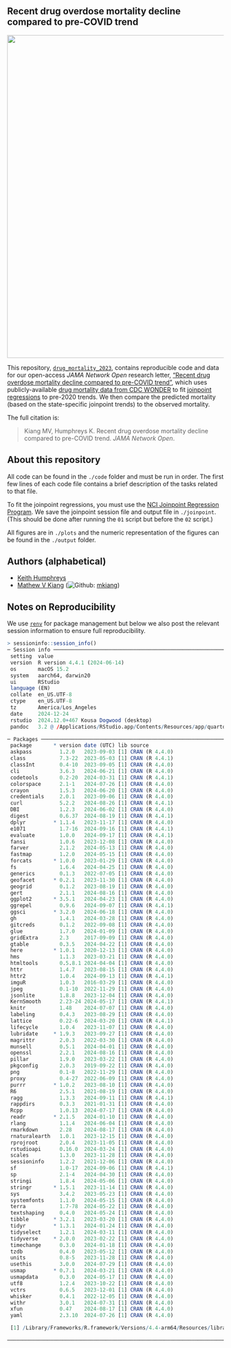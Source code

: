 
<!-- README.md is generated from README.Rmd. Please edit that file -->

## Recent drug overdose mortality decline compared to pre-COVID trend

<img src="./plots/figS1_fitted_vs_observed_with_ci.jpg" width="750px" style="display: block; margin: auto;" />

This repository,
[`drug_mortality_2023`](https://github.com/mkiang/drug_mortality_2023),
contains reproducible code and data for our open-access *JAMA Network
Open* research letter, [“Recent drug overdose mortality decline compared
to pre-COVID trend”](TODO), which uses publicly-available [drug
mortality data from CDC WONDER](https://wonder.cdc.gov) to fit
[joinpoint regressions](https://surveillance.cancer.gov/joinpoint/) to
pre-2020 trends. We then compare the predicted mortality (based on the
state-specific joinpoint trends) to the observed mortality.

The full citation is:

> Kiang MV, Humphreys K. Recent drug overdose mortality decline compared
> to pre-COVID trend. *JAMA Network Open*.

## About this repository

All code can be found in the `./code` folder and must be run in order.
The first few lines of each code file contains a brief description of
the tasks related to that file.

To fit the joinpoint regressions, you must use the [NCI Joinpoint
Regression Program](https://surveillance.cancer.gov/joinpoint/). We save
the joinpoint session file and output file in `./joinpoint`. (This
should be done after running the `01` script but before the `02`
script.)

All figures are in `./plots` and the numeric representation of the
figures can be found in the `./output` folder.

## Authors (alphabetical)

- [Keith Humphreys](https://profiles.stanford.edu/keith-humphreys)
- [Mathew V Kiang](https://mathewkiang.com)
  (![Github](http://i.imgur.com/9I6NRUm.png):
  [mkiang](https://github.com/mkiang))

## Notes on Reproducibility

We use [`renv`](https://rstudio.github.io/renv/index.html) for package
management but below we also post the relevant session information to
ensure full reproducibility.

``` r
> sessioninfo::session_info()
─ Session info ───────────────────────────────────────────────────────────
 setting  value
 version  R version 4.4.1 (2024-06-14)
 os       macOS 15.2
 system   aarch64, darwin20
 ui       RStudio
 language (EN)
 collate  en_US.UTF-8
 ctype    en_US.UTF-8
 tz       America/Los_Angeles
 date     2024-12-24
 rstudio  2024.12.0+467 Kousa Dogwood (desktop)
 pandoc   3.2 @ /Applications/RStudio.app/Contents/Resources/app/quarto/bin/tools/aarch64/ (via rmarkdown)

─ Packages ───────────────────────────────────────────────────────────────
 package       * version date (UTC) lib source
 askpass         1.2.0   2023-09-03 [1] CRAN (R 4.4.0)
 class           7.3-22  2023-05-03 [1] CRAN (R 4.4.1)
 classInt        0.4-10  2023-09-05 [1] CRAN (R 4.4.0)
 cli             3.6.3   2024-06-21 [1] CRAN (R 4.4.0)
 codetools       0.2-20  2024-03-31 [1] CRAN (R 4.4.1)
 colorspace      2.1-1   2024-07-26 [1] CRAN (R 4.4.0)
 crayon          1.5.3   2024-06-20 [1] CRAN (R 4.4.0)
 credentials     2.0.1   2023-09-06 [1] CRAN (R 4.4.0)
 curl            5.2.2   2024-08-26 [1] CRAN (R 4.4.1)
 DBI             1.2.3   2024-06-02 [1] CRAN (R 4.4.0)
 digest          0.6.37  2024-08-19 [1] CRAN (R 4.4.1)
 dplyr         * 1.1.4   2023-11-17 [1] CRAN (R 4.4.0)
 e1071           1.7-16  2024-09-16 [1] CRAN (R 4.4.1)
 evaluate        1.0.0   2024-09-17 [1] CRAN (R 4.4.1)
 fansi           1.0.6   2023-12-08 [1] CRAN (R 4.4.0)
 farver          2.1.2   2024-05-13 [1] CRAN (R 4.4.0)
 fastmap         1.2.0   2024-05-15 [1] CRAN (R 4.4.0)
 forcats       * 1.0.0   2023-01-29 [1] CRAN (R 4.4.0)
 fs              1.6.4   2024-04-25 [1] CRAN (R 4.4.0)
 generics        0.1.3   2022-07-05 [1] CRAN (R 4.4.0)
 geofacet      * 0.2.1   2023-11-30 [1] CRAN (R 4.4.0)
 geogrid         0.1.2   2023-08-19 [1] CRAN (R 4.4.0)
 gert            2.1.1   2024-08-16 [1] CRAN (R 4.4.0)
 ggplot2       * 3.5.1   2024-04-23 [1] CRAN (R 4.4.0)
 ggrepel         0.9.6   2024-09-07 [1] CRAN (R 4.4.1)
 ggsci         * 3.2.0   2024-06-18 [1] CRAN (R 4.4.0)
 gh              1.4.1   2024-03-28 [1] CRAN (R 4.4.0)
 gitcreds        0.1.2   2022-09-08 [1] CRAN (R 4.4.0)
 glue            1.7.0   2024-01-09 [1] CRAN (R 4.4.0)
 gridExtra       2.3     2017-09-09 [1] CRAN (R 4.4.0)
 gtable          0.3.5   2024-04-22 [1] CRAN (R 4.4.0)
 here          * 1.0.1   2020-12-13 [1] CRAN (R 4.4.0)
 hms             1.1.3   2023-03-21 [1] CRAN (R 4.4.0)
 htmltools       0.5.8.1 2024-04-04 [1] CRAN (R 4.4.0)
 httr            1.4.7   2023-08-15 [1] CRAN (R 4.4.0)
 httr2           1.0.4   2024-09-13 [1] CRAN (R 4.4.1)
 imguR           1.0.3   2016-03-29 [1] CRAN (R 4.4.0)
 jpeg            0.1-10  2022-11-29 [1] CRAN (R 4.4.0)
 jsonlite        1.8.8   2023-12-04 [1] CRAN (R 4.4.0)
 KernSmooth      2.23-24 2024-05-17 [1] CRAN (R 4.4.1)
 knitr           1.48    2024-07-07 [1] CRAN (R 4.4.0)
 labeling        0.4.3   2023-08-29 [1] CRAN (R 4.4.0)
 lattice         0.22-6  2024-03-20 [1] CRAN (R 4.4.1)
 lifecycle       1.0.4   2023-11-07 [1] CRAN (R 4.4.0)
 lubridate     * 1.9.3   2023-09-27 [1] CRAN (R 4.4.0)
 magrittr        2.0.3   2022-03-30 [1] CRAN (R 4.4.0)
 munsell         0.5.1   2024-04-01 [1] CRAN (R 4.4.0)
 openssl         2.2.1   2024-08-16 [1] CRAN (R 4.4.0)
 pillar          1.9.0   2023-03-22 [1] CRAN (R 4.4.0)
 pkgconfig       2.0.3   2019-09-22 [1] CRAN (R 4.4.0)
 png             0.1-8   2022-11-29 [1] CRAN (R 4.4.0)
 proxy           0.4-27  2022-06-09 [1] CRAN (R 4.4.0)
 purrr         * 1.0.2   2023-08-10 [1] CRAN (R 4.4.0)
 R6              2.5.1   2021-08-19 [1] CRAN (R 4.4.0)
 ragg            1.3.3   2024-09-11 [1] CRAN (R 4.4.1)
 rappdirs        0.3.3   2021-01-31 [1] CRAN (R 4.4.0)
 Rcpp            1.0.13  2024-07-17 [1] CRAN (R 4.4.0)
 readr         * 2.1.5   2024-01-10 [1] CRAN (R 4.4.0)
 rlang           1.1.4   2024-06-04 [1] CRAN (R 4.4.0)
 rmarkdown       2.28    2024-08-17 [1] CRAN (R 4.4.0)
 rnaturalearth   1.0.1   2023-12-15 [1] CRAN (R 4.4.0)
 rprojroot       2.0.4   2023-11-05 [1] CRAN (R 4.4.0)
 rstudioapi      0.16.0  2024-03-24 [1] CRAN (R 4.4.0)
 scales          1.3.0   2023-11-28 [1] CRAN (R 4.4.0)
 sessioninfo     1.2.2   2021-12-06 [1] CRAN (R 4.4.0)
 sf              1.0-17  2024-09-06 [1] CRAN (R 4.4.1)
 sp              2.1-4   2024-04-30 [1] CRAN (R 4.4.0)
 stringi         1.8.4   2024-05-06 [1] CRAN (R 4.4.0)
 stringr       * 1.5.1   2023-11-14 [1] CRAN (R 4.4.0)
 sys             3.4.2   2023-05-23 [1] CRAN (R 4.4.0)
 systemfonts     1.1.0   2024-05-15 [1] CRAN (R 4.4.0)
 terra           1.7-78  2024-05-22 [1] CRAN (R 4.4.0)
 textshaping     0.4.0   2024-05-24 [1] CRAN (R 4.4.0)
 tibble        * 3.2.1   2023-03-20 [1] CRAN (R 4.4.0)
 tidyr         * 1.3.1   2024-01-24 [1] CRAN (R 4.4.0)
 tidyselect      1.2.1   2024-03-11 [1] CRAN (R 4.4.0)
 tidyverse     * 2.0.0   2023-02-22 [1] CRAN (R 4.4.0)
 timechange      0.3.0   2024-01-18 [1] CRAN (R 4.4.0)
 tzdb            0.4.0   2023-05-12 [1] CRAN (R 4.4.0)
 units           0.8-5   2023-11-28 [1] CRAN (R 4.4.0)
 usethis         3.0.0   2024-07-29 [1] CRAN (R 4.4.0)
 usmap         * 0.7.1   2024-03-21 [1] CRAN (R 4.4.0)
 usmapdata       0.3.0   2024-05-17 [1] CRAN (R 4.4.0)
 utf8            1.2.4   2023-10-22 [1] CRAN (R 4.4.0)
 vctrs           0.6.5   2023-12-01 [1] CRAN (R 4.4.0)
 whisker         0.4.1   2022-12-05 [1] CRAN (R 4.4.0)
 withr           3.0.1   2024-07-31 [1] CRAN (R 4.4.0)
 xfun            0.47    2024-08-17 [1] CRAN (R 4.4.0)
 yaml            2.3.10  2024-07-26 [1] CRAN (R 4.4.0)

 [1] /Library/Frameworks/R.framework/Versions/4.4-arm64/Resources/library

─────────────────────────────────────────────────────────────────────────
```
